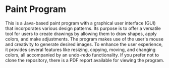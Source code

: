 # Paint Program
This is a Java-based paint program with a graphical user interface (GUI) that incorporates various design patterns. Its purpose is to offer a versatile tool for users to create drawings by allowing them to draw shapes, apply colors, and make adjustments. The program makes use of the user's mouse and creativity to generate desired images. To enhance the user experience, it provides several features like resizing, copying, moving, and changing colors, all accompanied by an undo-redo functionality. If you prefer not to clone the repository, there is a PDF report available for viewing the program.

